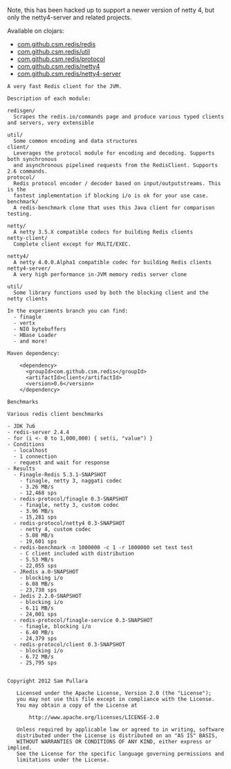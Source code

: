 Note, this has been hacked up to support a newer version of netty 4,
but only the netty4-server and related projects.

Available on clojars:

* [com.github.csm.redis/redis](https://clojars.org/com.github.csm.redis/redis)
* [com.github.csm.redis/util](https://clojars.org/com.github.csm.redis/util)
* [com.github.csm.redis/protocol](https://clojars.org/com.github.csm.redis/protocol)
* [com.github.csm.redis/netty4](https://clojars.org/com.github.csm.redis/netty4)
* [com.github.csm.redis/netty4-server](https://clojars.org/com.github.csm.redis/netty4-server)

```
A very fast Redis client for the JVM.

Description of each module:

redisgen/
  Scrapes the redis.io/commands page and produce various typed clients and servers, very extensible

util/
  Some common encoding and data structures
client/
  Leverages the protocol module for encoding and decoding. Supports both synchronous
  and asynchronous pipelined requests from the RedisClient. Supports 2.6 commands.
protocol/
  Redis protocol encoder / decoder based on input/outputstreams. This is the
  fastest implementation if blocking i/o is ok for your use case.
benchmark/
  A redis-benchmark clone that uses this Java client for comparison testing.

netty/
  A netty 3.5.X compatible codecs for building Redis clients
netty-client/
  Complete client except for MULTI/EXEC.

netty4/
  A netty 4.0.0.Alpha1 compatible codec for building Redis clients
netty4-server/
  A very high performance in-JVM memory redis server clone

util/
  Some library functions used by both the blocking client and the netty clients

In the experiments branch you can find:
  - finagle
  - vertx
  - NIO bytebuffers
  - HBase Loader
  - and more!

Maven dependency:

    <dependency>
      <groupId>com.github.csm.redis</groupId>
      <artifactId>client</artifactId>
      <version>0.6</version>
    </dependency>

Benchmarks

Various redis client benchmarks

- JDK 7u6
- redis-server 2.4.4
- for (i <- 0 to 1,000,000) { set(i, "value") }
- Conditions
  - localhost
  - 1 connection
  - request and wait for response
- Results
  - Finagle-Redis 5.3.1-SNAPSHOT
    - finagle, netty 3, naggati codec
    - 3.26 MB/s
    - 12,468 sps
  - redis-protocol/finagle 0.3-SNAPSHOT
    - finagle, netty 3, custom codec
    - 3.96 MB/s
    - 15,281 sps
  - redis-protocol/netty4 0.3-SNAPSHOT
    - netty 4, custom codec
    - 5.08 MB/s
    - 19,601 sps
  - redis-benchmark -n 1000000 -c 1 -r 1000000 set test test
    - C client included with distribution
    - 5.53 MB/s
    - 22,055 sps
  - JRedis a.0-SNAPSHOT
    - blocking i/o
    - 6.08 MB/s
    - 23,738 sps
  - Jedis 2.2.0-SNAPSHOT
    - blocking i/o
    - 6.11 MB/s
    - 24,001 sps
  - redis-protocol/finagle-service 0.3-SNAPSHOT
    - finagle, blocking i/o
    - 6.40 MB/s
    - 24,379 sps
  - redis-protocol/client 0.3-SNAPSHOT
    - blocking i/o
    - 6.72 MB/s
    - 25,795 sps


Copyright 2012 Sam Pullara

   Licensed under the Apache License, Version 2.0 (the "License");
   you may not use this file except in compliance with the License.
   You may obtain a copy of the License at

       http://www.apache.org/licenses/LICENSE-2.0

   Unless required by applicable law or agreed to in writing, software
   distributed under the License is distributed on an "AS IS" BASIS,
   WITHOUT WARRANTIES OR CONDITIONS OF ANY KIND, either express or implied.
   See the License for the specific language governing permissions and
   limitations under the License.

```